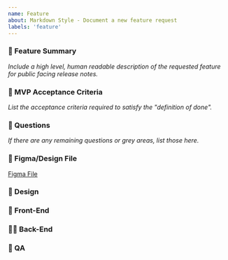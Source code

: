 ```yaml
---
name: Feature
about: Markdown Style - Document a new feature request
labels: 'feature'
---
```


### 📓 Feature Summary
_Include a high level, human readable description of the requested feature for public facing release notes._

### 📔 MVP Acceptance Criteria  
_List the acceptance criteria required to satisfy the "definition of done"._

### 📕 Questions
_If there are any remaining questions or grey areas, list those here._

### 🔗 Figma/Design File
[Figma File]( )

### 🎨 Design

### 🐉 Front-End

### 🧜‍♂️ Back-End

### 🦺 QA

